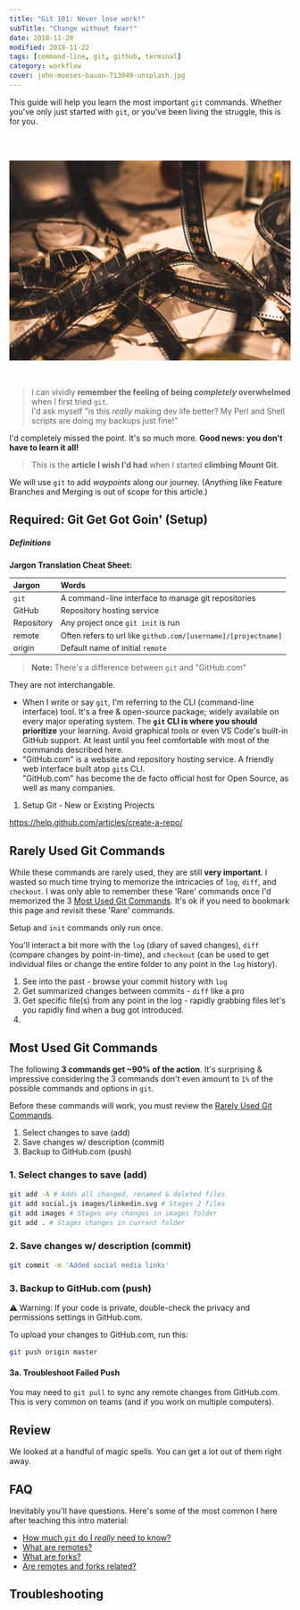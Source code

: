 ```yaml
---
title: "Git 101: Never lose work!"
subTitle: "Change without fear!"
date: 2018-11-20
modified: 2018-11-22
tags: [command-line, git, github, terminal]
category: workflow
cover: john-moeses-bauan-713049-unsplash.jpg
---
```



This guide will help you learn the most important `git` commands. Whether you've only just started with `git`, or you've been living the struggle, this is for you.

<br />
<br />

![credit: john-moeses-bauan-713049-unsplash.jpg](john-moeses-bauan-713049-unsplash.jpg "credit: john moeses bauan")

<!-- <br /> -->
<br />

> I can vividly **remember the feeling of being _completely_ overwhelmed** when I first tried `git`. <br />
> I'd ask myself "is this _really_ making dev life better? My Perl and Shell scripts are doing my backups just fine!"

I'd completely missed the point. It's so much more. **Good news: you don't have to learn it all!**

> This is the **article I wish I'd had** when I started **climbing Mount Git**.

<!-- There are "5 Vital Commands" to get started with `git` - we'll see some major benefits right away: _Backups_, _Code Sharing_, _Unlimited Undo_*, etc. -->

We will use `git` to add _waypoints_ along our journey. (Anything like Feature Branches and Merging is out of scope for this article.)

<!-- While I can easily see `git`'s potential, I found it frustrating , the endless sea of command-line/CLI commands and options - both long-form (e.g. `--set-upstream-to=<upstream>`) and short-form (e.g. `-u <upstream>`).
 -->

<!-- **change code & rapidly test ideas** without fear - I found out how to **time travel with `git`.** -->

## Required: Git Get Got Goin' (Setup)

##### Definitions

**Jargon Translation Cheat Sheet:**

|Jargon|Words|
|:------|:-----|
|`git`|A command-line interface to manage git repositories|
|GitHub|Repository hosting service|
|Repository |Any project once `git init` is run|
|remote|Often refers to url like `github.com/[username]/[projectname]`
|origin|Default name of initial `remote`


> **Note:** There's a difference between `git` and "GitHub.com"

They are not interchangable.

* When I write or say `git`, I'm referring to the CLI (command-line interface) tool. It's a free & open-source package; widely available on every major operating system. The **`git` CLI is where you should prioritize** your learning. Avoid graphical tools or even VS Code's built-in GitHub support. At least until you feel comfortable with most of the commands described here.
* "GitHub.com" is a website and repository hosting service. A friendly web interface built atop `git`s CLI. <br />"GitHub.com" has become the de facto official host for Open Source, as well as many companies.


1. Setup Git - New or Existing Projects

https://help.github.com/articles/create-a-repo/

## Rarely Used Git Commands

While these commands are rarely used, they are still **very important**. I wasted so much time trying to memorize the intricacies of `log`, `diff`, and `checkout`. I was only able to remember these 'Rare' commands once I'd memorized the 3 [Most Used Git Commands](#most-used-git-commands). It's ok if you need to bookmark this page and revisit these 'Rare' commands.

Setup and `init` commands only run once.

You'll interact a bit more with the `log` (diary of saved changes), `diff` (compare changes by point-in-time), and `checkout` (can be used to get individual files or change the entire folder to any point in the `log` history).

1. See into the past - browse your commit history with `log`
1. Get summarized changes between commits - `diff` like a pro
1. Get specific file(s) from any point in the log - rapidly grabbing files let's you rapidly find when a bug got introduced.
1.

## Most Used Git Commands

The following **3 commands get ~90% of the action**. It's surprising & impressive considering the 3 commands don't even amount to `1%` of the possible commands and options in `git`.

Before these commands will work, you must review the [Rarely Used Git Commands](#rarely-used-git-commands).

1. Select changes to save (add)
1. Save changes w/ description (commit)
1. Backup to GitHub.com (push)


### 1. Select changes to save (add)

```sh
git add -A # Adds all changed, renamed & deleted files
git add social.js images/linkedin.svg # Stages 2 files
git add images # Stages any changes in images folder
git add . # Stages changes in current folder
```

### 2. Save changes w/ description (commit)

```sh
git commit -m 'Added social media links'
```

### 3. Backup to GitHub.com (push)

⚠️ Warning: If your code is private, double-check the privacy and permissions settings in GitHub.com.

To upload your changes to GitHub.com, run this:

```sh
git push origin master
```

#### 3a. Troubleshoot Failed Push

You may need to `git pull` to sync any remote changes from GitHub.com. This is very common on teams (and if you work on multiple computers).


## Review

We looked at a handful of magic spells. You can get a lot out of them right away.


## FAQ


Inevitably you'll have questions.
Here's some of the most common I here after teaching this intro material:

* [How much `git` do I _really_ need to know?]()
* [What are remotes?]()
* [What are forks?]()
* [Are remotes and forks related?]()


## Troubleshooting


